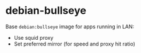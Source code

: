 # debian-bullseye

Base `debian:bullseye` image for apps running in LAN:

- Use squid proxy
- Set preferred mirror (for speed and proxy hit ratio)
